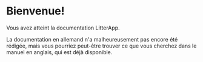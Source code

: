 # Bienvenue!

Vous avez atteint la documentation LitterApp.

La documentation en allemand n'a malheureusement pas encore été rédigée, mais vous pourriez peut-être trouver ce que vous cherchez dans le manuel en anglais, qui est déjà disponible.

